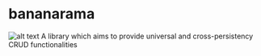 # bananarama
![alt text](https://travis-ci.org/cr0wbar/Bananarama.svg?branch=master "Build Status")
A library which aims to provide universal and cross-persistency CRUD functionalities
